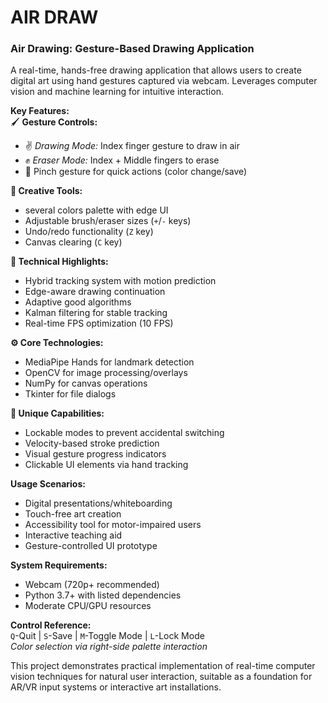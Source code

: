 # AIR DRAW

### Air Drawing: Gesture-Based Drawing Application  
A real-time, hands-free drawing application that allows users to create digital art using hand gestures captured via webcam. Leverages computer vision and machine learning for intuitive interaction.

**Key Features:**  
🖌️ **Gesture Controls:**
- ✌️ *Drawing Mode:* Index finger gesture to draw in air
- ✊ *Eraser Mode:* Index + Middle fingers to erase
- 🤏 Pinch gesture for quick actions (color change/save)

**🎨 Creative Tools:**
- several colors palette with edge UI
- Adjustable brush/eraser sizes (`+`/`-` keys)
- Undo/redo functionality (`Z` key)
- Canvas clearing (`C` key)

**🚀 Technical Highlights:**
- Hybrid tracking system with motion prediction
- Edge-aware drawing continuation
- Adaptive good algorithms
- Kalman filtering for stable tracking
- Real-time FPS optimization (10 FPS)

**⚙️ Core Technologies:**
- MediaPipe Hands for landmark detection
- OpenCV for image processing/overlays
- NumPy for canvas operations
- Tkinter for file dialogs

**🌟 Unique Capabilities:**
- Lockable modes to prevent accidental switching
- Velocity-based stroke prediction
- Visual gesture progress indicators
- Clickable UI elements via hand tracking

**Usage Scenarios:**
- Digital presentations/whiteboarding
- Touch-free art creation
- Accessibility tool for motor-impaired users
- Interactive teaching aid
- Gesture-controlled UI prototype

**System Requirements:**
- Webcam (720p+ recommended)
- Python 3.7+ with listed dependencies
- Moderate CPU/GPU resources

**Control Reference:**  
`Q`-Quit | `S`-Save | `M`-Toggle Mode | `L`-Lock Mode  
*Color selection via right-side palette interaction*

This project demonstrates practical implementation of real-time computer vision techniques for natural user interaction, suitable as a foundation for AR/VR input systems or interactive art installations.
